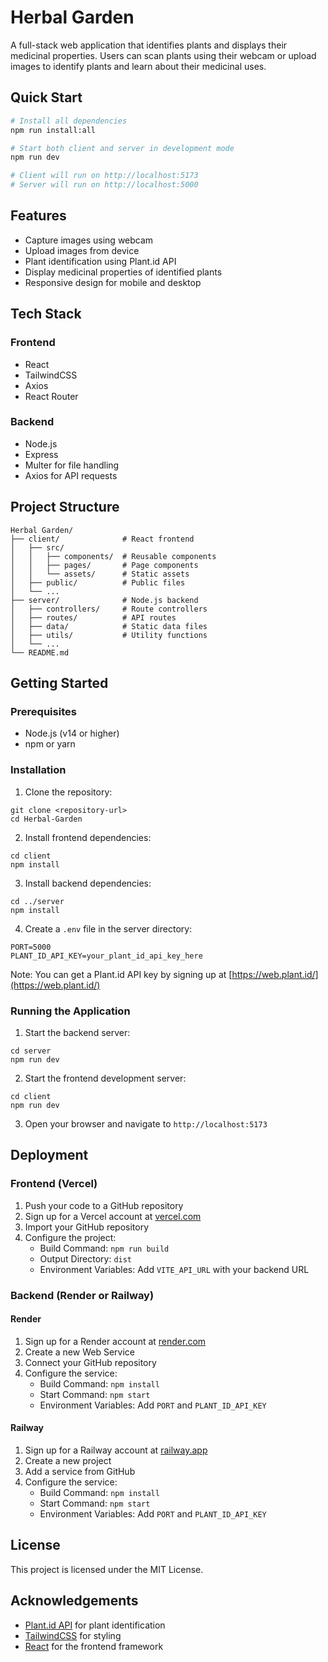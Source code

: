 # Herbal Garden

A full-stack web application that identifies plants and displays their medicinal properties. Users can scan plants using their webcam or upload images to identify plants and learn about their medicinal uses.

## Quick Start

```bash
# Install all dependencies
npm run install:all

# Start both client and server in development mode
npm run dev

# Client will run on http://localhost:5173
# Server will run on http://localhost:5000
```

## Features

- Capture images using webcam
- Upload images from device
- Plant identification using Plant.id API
- Display medicinal properties of identified plants
- Responsive design for mobile and desktop

## Tech Stack

### Frontend
- React
- TailwindCSS
- Axios
- React Router

### Backend
- Node.js
- Express
- Multer for file handling
- Axios for API requests

## Project Structure

```
Herbal Garden/
├── client/              # React frontend
│   ├── src/
│   │   ├── components/  # Reusable components
│   │   ├── pages/       # Page components
│   │   └── assets/      # Static assets
│   ├── public/          # Public files
│   └── ...
├── server/              # Node.js backend
│   ├── controllers/     # Route controllers
│   ├── routes/          # API routes
│   ├── data/            # Static data files
│   ├── utils/           # Utility functions
│   └── ...
└── README.md
```

## Getting Started

### Prerequisites

- Node.js (v14 or higher)
- npm or yarn

### Installation

1. Clone the repository:
```
git clone <repository-url>
cd Herbal-Garden
```

2. Install frontend dependencies:
```
cd client
npm install
```

3. Install backend dependencies:
```
cd ../server
npm install
```

4. Create a `.env` file in the server directory:
```
PORT=5000
PLANT_ID_API_KEY=your_plant_id_api_key_here
```

Note: You can get a Plant.id API key by signing up at [https://web.plant.id/](https://web.plant.id/)

### Running the Application

1. Start the backend server:
```
cd server
npm run dev
```

2. Start the frontend development server:
```
cd client
npm run dev
```

3. Open your browser and navigate to `http://localhost:5173`

## Deployment

### Frontend (Vercel)

1. Push your code to a GitHub repository
2. Sign up for a Vercel account at [vercel.com](https://vercel.com)
3. Import your GitHub repository
4. Configure the project:
   - Build Command: `npm run build`
   - Output Directory: `dist`
   - Environment Variables: Add `VITE_API_URL` with your backend URL

### Backend (Render or Railway)

#### Render
1. Sign up for a Render account at [render.com](https://render.com)
2. Create a new Web Service
3. Connect your GitHub repository
4. Configure the service:
   - Build Command: `npm install`
   - Start Command: `npm start`
   - Environment Variables: Add `PORT` and `PLANT_ID_API_KEY`

#### Railway
1. Sign up for a Railway account at [railway.app](https://railway.app)
2. Create a new project
3. Add a service from GitHub
4. Configure the service:
   - Build Command: `npm install`
   - Start Command: `npm start`
   - Environment Variables: Add `PORT` and `PLANT_ID_API_KEY`

## License

This project is licensed under the MIT License.

## Acknowledgements

- [Plant.id API](https://web.plant.id/) for plant identification
- [TailwindCSS](https://tailwindcss.com/) for styling
- [React](https://reactjs.org/) for the frontend framework 